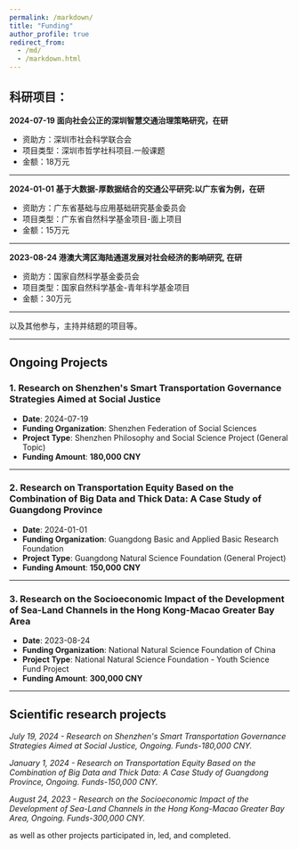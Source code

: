 ```yaml
---
permalink: /markdown/
title: "Funding"
author_profile: true
redirect_from: 
  - /md/
  - /markdown.html
---
```



## 科研项目：


**2024-07-19  面向社会公正的深圳智慧交通治理策略研究，在研**

- 资助方：深圳市社会科学联合会
- 项目类型：深圳市哲学社科项目.一般课题
- 金额：18万元

---

**2024-01-01  基于大数据-厚数据结合的交通公平研究:以广东省为例，在研**

- 资助方：广东省基础与应用基础研究基金委员会
- 项目类型：广东省自然科学基金项目-面上项目
- 金额：15万元

---

**2023-08-24  港澳大湾区海陆通道发展对社会经济的影响研究, 在研**

- 资助方：国家自然科学基金委员会
- 项目类型：国家自然科学基金-青年科学基金项目
- 金额：30万元

---

以及其他参与，主持并结题的项目等。


---
## Ongoing Projects

### 1. Research on Shenzhen's Smart Transportation Governance Strategies Aimed at Social Justice
- **Date**: 2024-07-19
- **Funding Organization**: Shenzhen Federation of Social Sciences
- **Project Type**: Shenzhen Philosophy and Social Science Project (General Topic)
- **Funding Amount**: **180,000 CNY**

---

### 2. Research on Transportation Equity Based on the Combination of Big Data and Thick Data: A Case Study of Guangdong Province
- **Date**: 2024-01-01
- **Funding Organization**: Guangdong Basic and Applied Basic Research Foundation
- **Project Type**: Guangdong Natural Science Foundation (General Project)
- **Funding Amount**: **150,000 CNY**

---

### 3. Research on the Socioeconomic Impact of the Development of Sea-Land Channels in the Hong Kong-Macao Greater Bay Area
- **Date**: 2023-08-24
- **Funding Organization**: National Natural Science Foundation of China
- **Project Type**: National Natural Science Foundation - Youth Science Fund Project
- **Funding Amount**: **300,000 CNY**

---


## Scientific research projects

*July 19, 2024 - Research on Shenzhen's Smart Transportation Governance Strategies Aimed at Social Justice, Ongoing. Funds-180,000 CNY.*

*January 1, 2024 - Research on Transportation Equity Based on the Combination of Big Data and Thick Data: A Case Study of Guangdong Province, Ongoing. Funds-150,000 CNY.*

*August 24, 2023 - Research on the Socioeconomic Impact of the Development of Sea-Land Channels in the Hong Kong-Macao Greater Bay Area, Ongoing. Funds-300,000 CNY.*

as well as other projects participated in, led, and completed.

